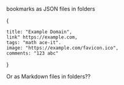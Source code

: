 

bookmarks as JSON files in folders

{

	title: "Example Domain",
	link" https://example.com,
	tags: "math ace-it".
	image: "https://example.com/favicon.ico",
	comments: "123 abc"

}

Or as Markdown files in folders??



